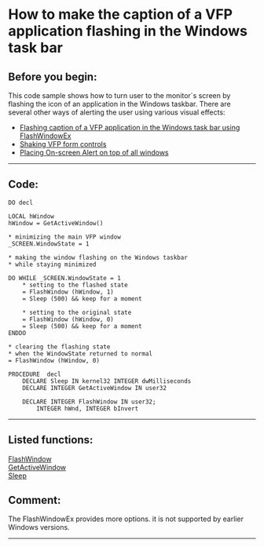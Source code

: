 
# How to make the caption of a VFP application flashing in the Windows task bar

## Before you begin:
This code sample shows how to turn user to the monitor`s screen by flashing the icon of an application in the Windows taskbar. There are several other ways of  alerting the user using various visual effects:  

* [Flashing caption of a VFP application in the Windows task bar using FlashWindowEx](sample_271.md)  
* [Shaking VFP form controls](sample_526.md)  
* [Placing On-screen Alert on top of all windows](sample_504.md)  

  
***  


## Code:
```foxpro  
DO decl

LOCAL hWindow
hWindow = GetActiveWindow()

* minimizing the main VFP window
_SCREEN.WindowState = 1

* making the window flashing on the Windows taskbar
* while staying minimized

DO WHILE _SCREEN.WindowState = 1
	* setting to the flashed state
	= FlashWindow (hWindow, 1)
	= Sleep (500) && keep for a moment

	* setting to the original state
	= FlashWindow (hWindow, 0)
	= Sleep (500) && keep for a moment
ENDDO

* clearing the flashing state
* when the WindowState returned to normal
= FlashWindow (hWindow, 0)

PROCEDURE  decl
	DECLARE Sleep IN kernel32 INTEGER dwMilliseconds
	DECLARE INTEGER GetActiveWindow IN user32

	DECLARE INTEGER FlashWindow IN user32;
		INTEGER hWnd, INTEGER bInvert  
```  
***  


## Listed functions:
[FlashWindow](../libraries/user32/FlashWindow.md)  
[GetActiveWindow](../libraries/user32/GetActiveWindow.md)  
[Sleep](../libraries/kernel32/Sleep.md)  

## Comment:
The FlashWindowEx provides more options. it is not supported by earlier Windows versions.  
  
***  

